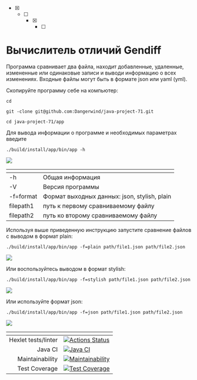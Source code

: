 - [X] - [ ] - [X] - [ ]
# Вычислитель отличий Gendiff
Программа сравнивает два файла, находит добавленные, удаленные, измененные или одинаковые записи и выводи информацию о всех изменениях.
Входные файлы могут быть в формате json или yaml (yml).

Скопируйте программу себе на компьютер:
```
cd
```
```
git -clone git@github.com:Dangerwind/java-project-71.git
```
```
cd java-project-71/app
```
Для вывода информации о программе и необходимых параметрах введите
```
./build/install/app/bin/app -h
```

![](https://github.com/Dangerwind/java-project-71/blob/main/GIF/01-help.gif)


| <!-- -->  | <!-- -->                                     |
|:----------|:---------------------------------------------|
| -h        | Общая информация                             |
| -V        | Версия программы                             |
| -f=format | Формат выходных данных: json, stylish, plain |
| filepath1 | путь к первому сравниваемому файлу           |
| filepath2 | путь ко второму сравниваемому файлу          |

Используя выше приведенную инструкцию запустите сравнение файлов с выводом в формат plain:
```
./build/install/app/bin/app -f=plain path/file1.json path/file2.json
```
![](https://github.com/Dangerwind/java-project-71/blob/main/GIF/02-plain.gif)
 
Или воспользуйтесь выводом в формат stylish:
```
./build/install/app/bin/app -f=stylish path/file1.json path/file2.json
```
![](https://github.com/Dangerwind/java-project-71/blob/main/GIF/03-stylish.gif)

Или используйте формат json:
```
./build/install/app/bin/app -f=json path/file1.json path/file2.json
```
![](https://github.com/Dangerwind/java-project-71/blob/main/GIF/04-json.gif)


| <!-- --> |  <!-- --> |
| ---: | :--- |
| Hexlet tests/linter| [![Actions Status](https://github.com/Dangerwind/java-project-71/actions/workflows/hexlet-check.yml/badge.svg)](https://github.com/Dangerwind/java-project-71/actions) |
| Java CI | [![Java CI](https://github.com/Dangerwind/java-project-71/actions/workflows/main.yml/badge.svg)](https://github.com/Dangerwind/java-project-71/actions/workflows/main.yml) |
| Maintainability | [![Maintainability](https://api.codeclimate.com/v1/badges/89d9658bf7fac506ca70/maintainability)](https://codeclimate.com/github/Dangerwind/java-project-71/maintainability) |
| Test Coverage | [![Test Coverage](https://api.codeclimate.com/v1/badges/89d9658bf7fac506ca70/test_coverage)](https://codeclimate.com/github/Dangerwind/java-project-71/test_coverage) |
